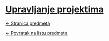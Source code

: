 # [Upravljanje projektima](https://www.github.com/studosi-fer/UPRPRO)
[<- Stranica predmeta](https://www.fer.unizg.hr/predmet/uprpro_a)

[<- Povratak na listu predmeta](https://www.github.com/studosi/FER)
